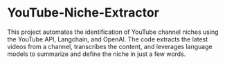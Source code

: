 # YouTube-Niche-Extractor
This project automates the identification of YouTube channel niches using the YouTube API, Langchain, and OpenAI. The code extracts the latest videos from a channel, transcribes the content, and leverages language models to summarize and define the niche in just a few words.
